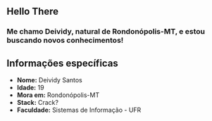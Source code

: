 ## Hello There
### Me chamo Deividy, natural de Rondonópolis-MT, e estou buscando novos conhecimentos!


## Informações específicas 
* **Nome:** Deividy Santos
* **Idade:** 19
* **Mora em:** Rondonópolis-MT
* **Stack:** Crack?
* **Faculdade:** Sistemas de Informação - UFR